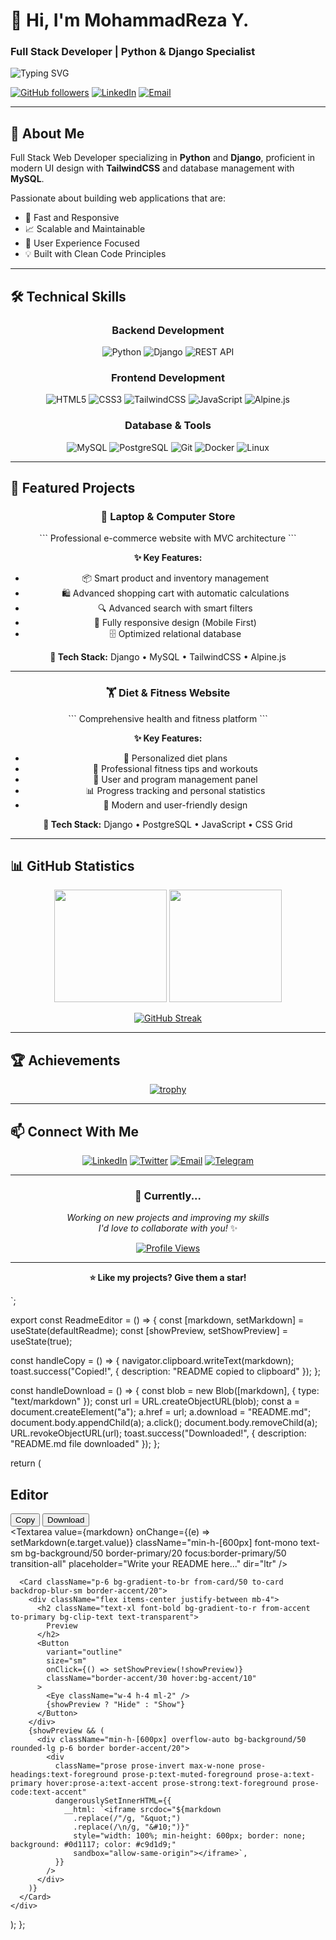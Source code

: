 

# 👋 Hi, I'm MohammadReza Y.

### Full Stack Developer | Python & Django Specialist

<img src="https://readme-typing-svg.herokuapp.com?font=Fira+Code&pause=1000&color=8B5CF6&center=true&vCenter=true&width=435&lines=Full+Stack+Developer;Python+%26+Django+Expert;Clean+Code+Enthusiast;Passionate+Learner" alt="Typing SVG" />

[![GitHub followers](https://img.shields.io/github/followers/MohammadReza.Y?style=social)](https://github.com/MohammadReza.Y)
[![LinkedIn](https://img.shields.io/badge/-LinkedIn-0077B5?style=flat&logo=Linkedin&logoColor=white)](https://linkedin.com/in/yourprofile)
[![Email](https://img.shields.io/badge/-Email-D14836?style=flat&logo=Gmail&logoColor=white)](mailto:youremail@example.com)

</div>

---

## 🎯 About Me

Full Stack Web Developer specializing in **Python** and **Django**, proficient in modern UI design with **TailwindCSS** and database management with **MySQL**. 

Passionate about building web applications that are:
- 🚀 Fast and Responsive
- 📈 Scalable and Maintainable  
- 🎨 User Experience Focused
- 💡 Built with Clean Code Principles

---

## 🛠️ Technical Skills

<div align="center">

### Backend Development
![Python](https://img.shields.io/badge/Python-3776AB?style=for-the-badge&logo=python&logoColor=white)
![Django](https://img.shields.io/badge/Django-092E20?style=for-the-badge&logo=django&logoColor=white)
![REST API](https://img.shields.io/badge/REST_API-009688?style=for-the-badge&logo=fastapi&logoColor=white)

### Frontend Development
![HTML5](https://img.shields.io/badge/HTML5-E34F26?style=for-the-badge&logo=html5&logoColor=white)
![CSS3](https://img.shields.io/badge/CSS3-1572B6?style=for-the-badge&logo=css3&logoColor=white)
![TailwindCSS](https://img.shields.io/badge/Tailwind_CSS-38B2AC?style=for-the-badge&logo=tailwind-css&logoColor=white)
![JavaScript](https://img.shields.io/badge/JavaScript-F7DF1E?style=for-the-badge&logo=javascript&logoColor=black)
![Alpine.js](https://img.shields.io/badge/Alpine.js-8BC0D0?style=for-the-badge&logo=alpine.js&logoColor=black)

### Database & Tools
![MySQL](https://img.shields.io/badge/MySQL-4479A1?style=for-the-badge&logo=mysql&logoColor=white)
![PostgreSQL](https://img.shields.io/badge/PostgreSQL-316192?style=for-the-badge&logo=postgresql&logoColor=white)
![Git](https://img.shields.io/badge/Git-F05032?style=for-the-badge&logo=git&logoColor=white)
![Docker](https://img.shields.io/badge/Docker-2496ED?style=for-the-badge&logo=docker&logoColor=white)
![Linux](https://img.shields.io/badge/Linux-FCC624?style=for-the-badge&logo=linux&logoColor=black)

</div>

---

## 💼 Featured Projects

<div align="center">

### 🛒 Laptop & Computer Store

\`\`\`
Professional e-commerce website with MVC architecture
\`\`\`

**✨ Key Features:**
- 📦 Smart product and inventory management
- 🛍️ Advanced shopping cart with automatic calculations
- 🔍 Advanced search with smart filters
- 📱 Fully responsive design (Mobile First)
- 🗄️ Optimized relational database

**🔧 Tech Stack:** Django • MySQL • TailwindCSS • Alpine.js

---

### 🏋️ Diet & Fitness Website

\`\`\`
Comprehensive health and fitness platform
\`\`\`

**✨ Key Features:**
- 🥗 Personalized diet plans
- 💪 Professional fitness tips and workouts
- 👥 User and program management panel
- 📊 Progress tracking and personal statistics
- 🎨 Modern and user-friendly design

**🔧 Tech Stack:** Django • PostgreSQL • JavaScript • CSS Grid

</div>

---

## 📊 GitHub Statistics

<div align="center">

<img height="180em" src="https://github-readme-stats.vercel.app/api?username=MohammadReza.Y&show_icons=true&theme=tokyonight&include_all_commits=true&count_private=true&hide_border=true&bg_color=0D1117&title_color=8B5CF6&icon_color=14F195&text_color=FFFFFF"/>

<img height="180em" src="https://github-readme-stats.vercel.app/api/top-langs/?username=MohammadReza.Y&layout=compact&theme=tokyonight&hide_border=true&bg_color=0D1117&title_color=8B5CF6&text_color=FFFFFF"/>

</div>

<div align="center">

[![GitHub Streak](https://github-readme-streak-stats.herokuapp.com/?user=MohammadReza.Y&theme=tokyonight&hide_border=true&background=0D1117&ring=8B5CF6&fire=14F195&currStreakLabel=8B5CF6)](https://git.io/streak-stats)

</div>

---

## 🏆 Achievements

<div align="center">

[![trophy](https://github-profile-trophy.vercel.app/?username=MohammadReza.Y&theme=tokyonight&no-frame=true&no-bg=true&margin-w=4&column=7)](https://github.com/ryo-ma/github-profile-trophy)

</div>

---

## 📫 Connect With Me

<div align="center">

[![LinkedIn](https://img.shields.io/badge/LinkedIn-%230077B5.svg?style=for-the-badge&logo=linkedin&logoColor=white)](https://linkedin.com/in/yourprofile)
[![Twitter](https://img.shields.io/badge/Twitter-%231DA1F2.svg?style=for-the-badge&logo=Twitter&logoColor=white)](https://twitter.com/yourprofile)
[![Email](https://img.shields.io/badge/Gmail-D14836?style=for-the-badge&logo=gmail&logoColor=white)](mailto:youremail@example.com)
[![Telegram](https://img.shields.io/badge/Telegram-2CA5E0?style=for-the-badge&logo=telegram&logoColor=white)](https://t.me/yourusername)

</div>

---

<div align="center">

### 💭 Currently...

*Working on new projects and improving my skills*  
*I'd love to collaborate with you!* ✨

[![Profile Views](https://komarev.com/ghpvc/?username=MohammadReza.Y&color=8B5CF6&style=for-the-badge)](https://github.com/MohammadReza.Y)

---

**⭐ Like my projects? Give them a star!**

</div>
`;


export const ReadmeEditor = () => {
  const [markdown, setMarkdown] = useState(defaultReadme);
  const [showPreview, setShowPreview] = useState(true);

  const handleCopy = () => {
    navigator.clipboard.writeText(markdown);
    toast.success("Copied!", {
      description: "README copied to clipboard"
    });
  };

  const handleDownload = () => {
    const blob = new Blob([markdown], { type: "text/markdown" });
    const url = URL.createObjectURL(blob);
    const a = document.createElement("a");
    a.href = url;
    a.download = "README.md";
    document.body.appendChild(a);
    a.click();
    document.body.removeChild(a);
    URL.revokeObjectURL(url);
    toast.success("Downloaded!", {
      description: "README.md file downloaded"
    });
  };

  return (
    <div className="grid grid-cols-1 lg:grid-cols-2 gap-6 h-full">
      <Card className="p-6 bg-gradient-to-br from-card/50 to-card backdrop-blur-sm border-primary/20">
        <div className="flex items-center justify-between mb-4">
          <h2 className="text-xl font-bold bg-gradient-to-r from-primary to-accent bg-clip-text text-transparent">
            Editor
          </h2>
          <div className="flex gap-2">
            <Button
              variant="outline"
              size="sm"
              onClick={handleCopy}
              className="border-primary/30 hover:bg-primary/10"
            >
              <Copy className="w-4 h-4 ml-2" />
              Copy
            </Button>
            <Button
              variant="outline"
              size="sm"
              onClick={handleDownload}
              className="border-accent/30 hover:bg-accent/10"
            >
              <Download className="w-4 h-4 ml-2" />
              Download
            </Button>
          </div>
        </div>
        <Textarea
          value={markdown}
          onChange={(e) => setMarkdown(e.target.value)}
          className="min-h-[600px] font-mono text-sm bg-background/50 border-primary/20 focus:border-primary/50 transition-all"
          placeholder="Write your README here..."
          dir="ltr"
        />
      </Card>

      <Card className="p-6 bg-gradient-to-br from-card/50 to-card backdrop-blur-sm border-accent/20">
        <div className="flex items-center justify-between mb-4">
          <h2 className="text-xl font-bold bg-gradient-to-r from-accent to-primary bg-clip-text text-transparent">
            Preview
          </h2>
          <Button
            variant="outline"
            size="sm"
            onClick={() => setShowPreview(!showPreview)}
            className="border-accent/30 hover:bg-accent/10"
          >
            <Eye className="w-4 h-4 ml-2" />
            {showPreview ? "Hide" : "Show"}
          </Button>
        </div>
        {showPreview && (
          <div className="min-h-[600px] overflow-auto bg-background/50 rounded-lg p-6 border border-accent/20">
            <div
              className="prose prose-invert max-w-none prose-headings:text-foreground prose-p:text-muted-foreground prose-a:text-primary hover:prose-a:text-accent prose-strong:text-foreground prose-code:text-accent"
              dangerouslySetInnerHTML={{
                __html: `<iframe srcdoc="${markdown
                  .replace(/"/g, "&quot;")
                  .replace(/\n/g, "&#10;")}" 
                  style="width: 100%; min-height: 600px; border: none; background: #0d1117; color: #c9d1d9;" 
                  sandbox="allow-same-origin"></iframe>`,
              }}
            />
          </div>
        )}
      </Card>
    </div>
  );
};
